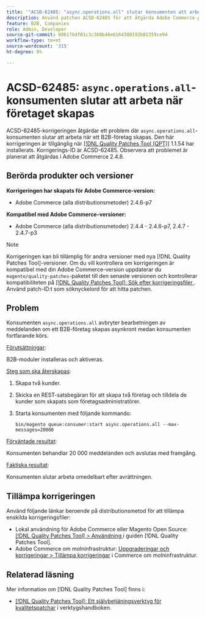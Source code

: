 ```yaml
---
title: '"ACSD-62485: "async.operations.all" slutar konsumenten att arbeta när företaget skapas"'
description: Använd patchen ACSD-62485 för att åtgärda Adobe Commerce-problemet där konsumenterna "async.operations.all" slutar att arbeta när ett B2B-företag skapas.
feature: B2B, Companies
role: Admin, Developer
source-git-commit: 8061f6df01c3c308b46e6164300192b01359ce94
workflow-type: tm+mt
source-wordcount: '315'
ht-degree: 0%

---
```


# ACSD-62485: `async.operations.all`-konsumenten slutar att arbeta när företaget skapas

ACSD-62485-korrigeringen åtgärdar ett problem där `async.operations.all`-konsumenten slutar att arbeta när ett B2B-företag skapas. Den här korrigeringen är tillgänglig när [[!DNL Quality Patches Tool (QPT)]](/help/tools/quality-patches-tool/quality-patches-tool-to-self-serve-quality-patches.md) 1.1.54 har installerats. Korrigerings-ID är ACSD-62485. Observera att problemet är planerat att åtgärdas i Adobe Commerce 2.4.8.

## Berörda produkter och versioner

**Korrigeringen har skapats för Adobe Commerce-version:**

* Adobe Commerce (alla distributionsmetoder) 2.4.6-p7

**Kompatibel med Adobe Commerce-versioner:**

* Adobe Commerce (alla distributionsmetoder) 2.4.4 - 2.4.6-p7, 2.4.7 - 2.4.7-p3

>[!NOTE]
>
>Korrigeringen kan bli tillämplig för andra versioner med nya [!DNL Quality Patches Tool]-versioner. Om du vill kontrollera om korrigeringen är kompatibel med din Adobe Commerce-version uppdaterar du `magento/quality-patches`-paketet till den senaste versionen och kontrollerar kompatibiliteten på [[!DNL Quality Patches Tool]: Sök efter korrigeringsfiler ](https://experienceleague.adobe.com/tools/commerce-quality-patches/index.html). Använd patch-ID:t som söknyckelord för att hitta patchen.

## Problem

Konsumenten `async.operations.all` avbryter bearbetningen av meddelanden om ett B2B-företag skapas asynkront medan konsumenten fortfarande körs.

<u>Förutsättningar</u>:

B2B-moduler installeras och aktiveras.

<u>Steg som ska återskapas</u>:

1. Skapa två kunder.
1. Skicka en REST-satsbegäran för att skapa två företag och tilldela de kunder som skapats som företagsadministratörer.
1. Starta konsumenten med följande kommando:

   ``` bin/magento queue:consumer:start async.operations.all --max-messages=20000 ```

<u>Förväntade resultat</u>:

Konsumenten behandlar 20 000 meddelanden och avslutas med framgång.

<u>Faktiska resultat</u>:

Konsumenten slutar arbeta omedelbart efter avrättningen.

## Tillämpa korrigeringen

Använd följande länkar beroende på distributionsmetod för att tillämpa enskilda korrigeringsfiler:

* Lokal användning för Adobe Commerce eller Magento Open Source: [[!DNL Quality Patches Tool] > Användning ](/help/tools/quality-patches-tool/usage.md) i guiden [!DNL Quality Patches Tool].
* Adobe Commerce om molninfrastruktur: [Uppgraderingar och korrigeringar > Tillämpa korrigeringar](https://experienceleague.adobe.com/docs/commerce-cloud-service/user-guide/develop/upgrade/apply-patches.html) i Commerce om molninfrastruktur.

## Relaterad läsning

Mer information om [!DNL Quality Patches Tool] finns i:

* [[!DNL Quality Patches Tool]: Ett självbetjäningsverktyg för kvalitetspatchar](/help/tools/quality-patches-tool/quality-patches-tool-to-self-serve-quality-patches.md) i verktygshandboken.
